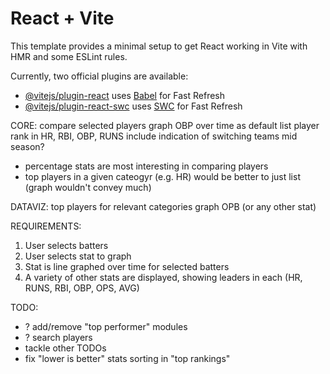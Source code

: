 # React + Vite

This template provides a minimal setup to get React working in Vite with HMR and some ESLint rules.

Currently, two official plugins are available:

- [@vitejs/plugin-react](https://github.com/vitejs/vite-plugin-react/blob/main/packages/plugin-react/README.md) uses [Babel](https://babeljs.io/) for Fast Refresh
- [@vitejs/plugin-react-swc](https://github.com/vitejs/vite-plugin-react-swc) uses [SWC](https://swc.rs/) for Fast Refresh


CORE:
compare selected players
graph OBP over time as default
list player rank in HR, RBI, OBP, RUNS
include indication of switching teams mid season?
- percentage stats are most interesting in comparing players
- top players in a given cateogyr (e.g. HR) would be better to just list (graph wouldn't convey much)


DATAVIZ:
top players for relevant categories
graph OPB (or any other stat)



REQUIREMENTS:
1. User selects batters
2. User selects stat to graph
3. Stat is line graphed over time for selected batters
4. A variety of other stats are displayed, showing leaders in each (HR, RUNS, RBI, OBP, OPS, AVG)



TODO:
 - ? add/remove "top performer" modules
 - ? search players
 - tackle other TODOs
 - fix "lower is better" stats sorting in "top rankings"
